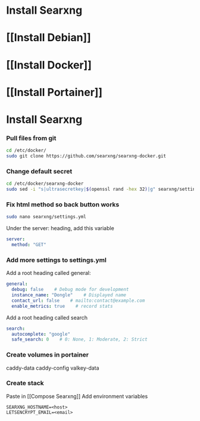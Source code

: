 # Install Searxng

# [[Install Debian]]
# [[Install Docker]]
# [[Install Portainer]]
# Install Searxng

### Pull files from git
```sh
cd /etc/docker/
sudo git clone https://github.com/searxng/searxng-docker.git
```
### Change default secret
```sh
cd /etc/docker/searxng-docker
sudo sed -i "s|ultrasecretkey|$(openssl rand -hex 32)|g" searxng/settings.yml
```
### Fix html method so back button works
```sh
sudo nano searxng/settings.yml
```
Under the server: heading, add this variable
```yml
server:
  method: "GET"
```
### Add more settings to settings.yml
Add a root heading called general:
```yml
general:
  debug: false    # Debug mode for development
  instance_name: "Dongle"    # Displayed name
  contact_url: false    # mailto:contact@example.com
  enable_metrics: true    # record stats
```
Add a root heading called search
```yml
search:
  autocomplete: "google"
  safe_search: 0    # 0: None, 1: Moderate, 2: Strict
```

### Create volumes in portainer
caddy-data
caddy-config
valkey-data

### Create stack
Paste in [[Compose Searxng]]
Add environment variables
```
SEARXNG_HOSTNAME=<host>
LETSENCRYPT_EMAIL=<email>
```